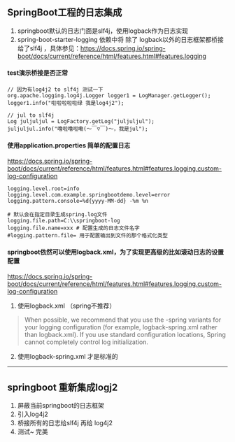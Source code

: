 ## SpringBoot工程的日志集成
1. springboot默认的日志门面是slf4j，使用logback作为日志实现
2. spring-boot-starter-logging 依赖中将 除了 logback以外的日志框架都桥接给了slf4j ，具体参见：https://docs.spring.io/spring-boot/docs/current/reference/html/features.html#features.logging
#### test演示桥接是否正常
```
// 因为有log4j2 to slf4j 测试一下
org.apache.logging.log4j.Logger logger1 = LogManager.getLogger();
logger1.info("啦啦啦啦啦绿 我是log4j2");

// jul to slf4j
Log juljuljul = LogFactory.getLog("juljuljul");
juljuljul.info("噜啦噜啦嘞(～￣▽￣)～，我是jul");

```

#### 使用application.properties 简单的配置日志
https://docs.spring.io/spring-boot/docs/current/reference/html/features.html#features.logging.custom-log-configuration
```
logging.level.root=info
logging.level.com.example.springbootdemo.level=error
logging.pattern.console=%d{yyyy-MM-dd} -%m %n

# 默认会在指定目录生成spring.log文件
logging.file.path=C:\\springboot-log
logging.file.name=xxx # 配置生成的日志文件名字
#logging.pattern.file= 用于配置输出到文件的那个格式化类型
```

#### springboot依然可以使用logback.xml，为了实现更高级的比如滚动日志的设置配置
https://docs.spring.io/spring-boot/docs/current/reference/html/features.html#features.logging.custom-log-configuration
1. 使用logback.xml （spring不推荐）
> When possible, we recommend that you use the -spring variants for your logging configuration (for example, logback-spring.xml rather than logback.xml). If you use standard configuration locations, Spring cannot completely control log initialization.

2. 使用logback-spring.xml 才是标准的

---

## springboot 重新集成logj2
1. 屏蔽当前springboot的日志框架
2. 引入log4j2
3. 桥接所有的日志给slf4j 再给 log4j2
4. 测试~ 完美
